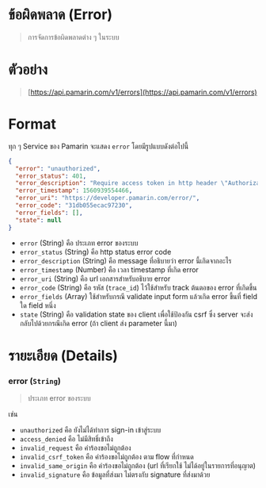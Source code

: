 # ข้อผิดพลาด (Error) 

> การจัดการข้อผิดพลาดต่าง ๆ ในระบบ

# ตัวอย่าง
> [https://api.pamarin.com/v1/errors](https://api.pamarin.com/v1/errors)

# Format 
ทุก ๆ Service ของ Pamarin จะแสดง `error` โดยมีรูปแบบดังต่อไปนี้

```json
{
  "error": "unauthorized",
  "error_status": 401,
  "error_description": "Require access token in http header \"Authorization\" : \"bearer $TOKEN\"",
  "error_timestamp": 1560939554466,
  "error_uri": "https://developer.pamarin.com/error/",
  "error_code": "31db055ecac97230",
  "error_fields": [],
  "state": null
}
```
- `error` (String) คือ ประเภท error ของระบบ
- `error_status` (String) คือ http status error code 
- `error_description` (String) คือ message ที่อธิบายว่า error นี้เกิดจากอะไร  
- `error_timestamp` (Number) คือ เวลา timestamp ที่เกิด error
- `error_uri` (String) คือ url เอกสารสำหรับอธิบาย error 
- `error_code` (String) คือ รหัส (`trace_id`) ไว้ใช้สำหรับ track ต้นตอของ error ที่เกิดขึ้น 
- `error_fields` (Array) ใช้สำหรับกรณี validate input form แล้วเกิด error ขึ้นที่ field ใด field หนึ่ง
- `state` (String) คือ validation state ของ client เพื่อใช้ป้องกัน csrf ซึ่ง server จะส่งกลับไปด้วยกรณีเกิด error (ถ้า client ส่ง parameter นี้มา)

# รายะเอียด (Details)

### error (`String`)

> ประเภท error ของระบบ

เช่น 
- `unauthorized` คือ ยังไม่ได้ทำการ sign-in เข้าสู่ระบบ  
- `access_denied` คือ ไม่มีสิทธิ์เข้าถึง
- `invalid_request` คือ คำร้องขอไม่ถูกต้อง  
- `invalid_csrf_token` คือ คำร้องขอไม่ถูกต้อง ตาม flow ที่กำหนด  
- `invalid_same_origin` คือ คำร้องขอไม่ถูกต้อง (url ที่เรียกใช้ ไม่ได้อยู่ในรายการที่อนุญาต) 
- `invalid_signature` คือ ข้อมูลที่ส่งมา ไม่ตรงกับ signature ที่ส่งมาด้วย 

